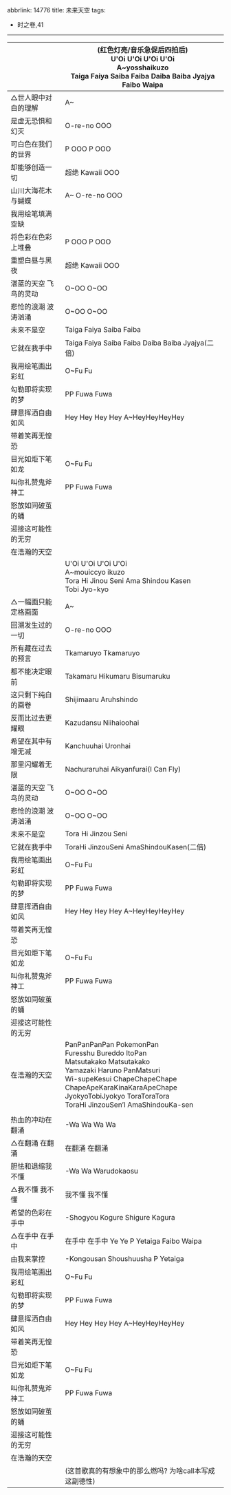 abbrlink: 14776
title: 未来天空
tags:
  - 时之卷,41
---
|      |(红色灯亮/音乐急促后四拍后)<br>U'Oi U'Oi U'Oi U'Oi<br>A~yosshaikuzo<br>Taiga Faiya Saiba Faiba Daiba Baiba Jyajya<br>Faibo Waipa|
|--|--|
|△世人眼中对白的理解|A~|
|是虚无恐惧和幻灭|O-re-no OOO|
|可白色在我们的世界|P OOO P OOO|
|却能够创造一切|超绝 Kawaii OOO|
|山川大海花木与蝴蝶|A~ O-re-no OOO|
|我用绘笔填满空缺|      |
|将色彩在色彩上堆叠|P OOO P OOO|
|重塑白昼与黑夜|超绝 Kawaii OOO|
|湛蓝的天空 飞鸟的灵动|O~OO O~OO|
|悲怆的浪潮 波涛汹涌|O~OO O~OO|
|未来不是空|Taiga Faiya Saiba Faiba|
|它就在我手中|Taiga Faiya Saiba Faiba Daiba Baiba Jyajya(二倍)|
|我用绘笔画出彩虹|O~Fu Fu|
|勾勒即将实现的梦|PP Fuwa Fuwa|
|肆意挥洒自由如风|Hey Hey Hey Hey A~HeyHeyHeyHey|
|带着笑再无惶恐|      |
|目光如炬下笔如龙|O~Fu Fu|
|叫你礼赞鬼斧神工|PP Fuwa Fuwa|
|怒放如同破茧的蛹|      |
|迎接这可能性的无穷|      |
|在浩瀚的天空|      |
|      |U'Oi U'Oi U'Oi U'Oi<br>A~mouiccyo ikuzo<br>Tora Hi Jinou Seni Ama Shindou Kasen<br>Tobi Jyo-kyo|
|△一幅画只能定格画面|A~|
|回溯发生过的一切|O-re-no OOO|
|所有藏在过去的预言|Tkamaruyo Tkamaruyo|
|都不能决定眼前|Takamaru Hikumaru Bisumaruku|
|这只剩下纯白的画卷|Shijimaaru Aruhshindo|
|反而比过去更耀眼|Kazudansu Niihaioohai|
|希望在其中有增无减|Kanchuuhai Uronhai|
|那里闪耀着无限|Nachuraruhai Aikyanfurai(I Can Fly)|
|湛蓝的天空 飞鸟的灵动|O~OO O~OO|
|悲怆的浪潮 波涛汹涌|O~OO O~OO|
|未来不是空|Tora Hi Jinzou Seni|
|它就在我手中|ToraHi JinzouSeni AmaShindouKasen(二倍)|
|我用绘笔画出彩虹|O~Fu Fu|
|勾勒即将实现的梦|PP Fuwa Fuwa|
|肆意挥洒自由如风|Hey Hey Hey Hey A~HeyHeyHeyHey|
|带着笑再无惶恐|      |
|目光如炬下笔如龙|O~Fu Fu|
|叫你礼赞鬼斧神工|PP Fuwa Fuwa|
|怒放如同破茧的蛹|      |
|迎接这可能性的无穷|      |
|在浩瀚的天空|PanPanPanPan PokemonPan<br>Furesshu Bureddo ItoPan<br>Matsutakako Matsutakako<br>Yamazaki Haruno PanMatsuri<br>Wi-supeKesui ChapeChapeChape<br>ChapeApeKaraKinaKaraApeChape<br>JyokyoTobiJyokyo ToraToraTora<br>ToraHi JinzouSen’I AmaShindouKa-sen|
|||
|热血的冲动在翻涌|-Wa Wa Wa Wa |
|△在翻涌 在翻涌|在翻涌 在翻涌|
|胆怯和退缩我不懂|-Wa Wa Warudokaosu|
|△我不懂 我不懂|我不懂 我不懂|
|希望的色彩在手中|-Shogyou Kogure Shigure Kagura|
|△在手中 在手中|在手中 在手中 Ye Ye P Yetaiga Faibo Waipa|
|由我来掌控|-Kongousan Shoushuusha P Yetaiga|
|我用绘笔画出彩虹|O~Fu Fu|
|勾勒即将实现的梦|PP Fuwa Fuwa|
|肆意挥洒自由如风|Hey Hey Hey Hey A~HeyHeyHeyHey|
|带着笑再无惶恐|      |
|目光如炬下笔如龙|O~Fu Fu|
|叫你礼赞鬼斧神工|PP Fuwa Fuwa|
|怒放如同破茧的蛹|      |
|迎接这可能性的无穷|      |
|在浩瀚的天空|      |
|      |(这首歌真的有想象中的那么燃吗? 为啥call本写成这副德性)|
